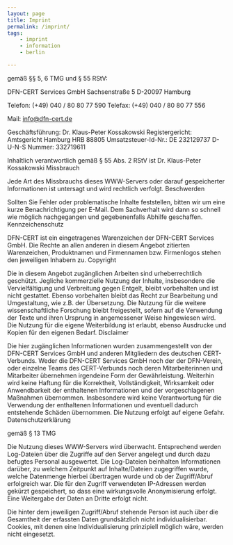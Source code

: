 ```yaml
---
layout: page
title: Imprint
permalink: /imprint/
tags:
    - imprint
    - information
    - berlin

---
```



gemäß §§ 5, 6 TMG und § 55 RStV:

DFN-CERT Services GmbH
Sachsenstraße 5
D-20097 Hamburg

Telefon: (+49) 040 / 80 80 77 590
Telefax: (+49) 040 / 80 80 77 556

Mail: info@dfn-cert.de

Geschäftsführung: Dr. Klaus-Peter Kossakowski
Registergericht: Amtsgericht Hamburg HRB 88805
Umsatzsteuer-Id-Nr.: DE 232129737
D-U-N-S Nummer: 332719611

Inhaltlich verantwortlich gemäß § 55 Abs. 2 RStV ist Dr. Klaus-Peter Kossakowski
Missbrauch

Jede Art des Missbrauchs dieses WWW-Servers oder darauf gespeicherter Informationen ist untersagt und wird rechtlich verfolgt.
Beschwerden

Sollten Sie Fehler oder problematische Inhalte feststellen, bitten wir um eine kurze Benachrichtigung per E-Mail. Dem Sachverhalt wird dann so schnell wie möglich nachgegangen und gegebenenfalls Abhilfe geschaffen.
Kennzeichenschutz

DFN-CERT ist ein eingetragenes Warenzeichen der DFN-CERT Services GmbH. Die Rechte an allen anderen in diesem Angebot zitierten Warenzeichen, Produktnamen und Firmennamen bzw. Firmenlogos stehen den jeweiligen Inhabern zu.
Copyright

Die in diesem Angebot zugänglichen Arbeiten sind urheberrechtlich geschützt. Jegliche kommerzielle Nutzung der Inhalte, insbesondere die Vervielfältigung und Verbreitung gegen Entgelt, bleibt vorbehalten und ist nicht gestattet. Ebenso vorbehalten bleibt das Recht zur Bearbeitung und Umgestaltung, wie z.B. der Übersetzung. Die Nutzung für die weitere wissenschaftliche Forschung bleibt freigestellt, sofern auf die Verwendung der Texte und ihren Ursprung in angemessener Weise hingewiesen wird. Die Nutzung für die eigene Weiterbildung ist erlaubt, ebenso Ausdrucke und Kopien für den eigenen Bedarf.
Disclaimer

Die hier zugänglichen Informationen wurden zusammengestellt von der DFN-CERT Services GmbH und anderen Mitgliedern des deutschen CERT-Verbunds. Weder die DFN-CERT Services GmbH noch der der DFN-Verein, oder einzelne Teams des CERT-Verbunds noch deren Mitarbeiterinnen und Mitarbeiter übernehmen irgendeine Form der Gewährleistung. Weiterhin wird keine Haftung für die Korrektheit, Vollständigkeit, Wirksamkeit oder Anwendbarkeit der enthaltenen Informationen und der vorgeschlagenen Maßnahmen übernommen. Insbesondere wird keine Verantwortung für die Verwendung der enthaltenen Informationen und eventuell dadurch entstehende Schäden übernommen. Die Nutzung erfolgt auf eigene Gefahr.
Datenschutzerklärung

gemäß § 13 TMG

Die Nutzung dieses WWW-Servers wird überwacht. Entsprechend werden Log-Dateien über die Zugriffe auf den Server angelegt und durch dazu befugtes Personal ausgewertet. Die Log-Dateien beinhalten Informationen darüber, zu welchem Zeitpunkt auf Inhalte/Dateien zugegriffen wurde, welche Datenmenge hierbei übertragen wurde und ob der Zugriff/Abruf erfolgreich war. Die für den Zugriff verwendeten IP-Adressen werden gekürzt gespeichert, so dass eine wirkungsvolle Anonymisierung erfolgt. Eine Weitergabe der Daten an Dritte erfolgt nicht.

Die hinter dem jeweiligen Zugriff/Abruf stehende Person ist auch über die Gesamtheit der erfassten Daten grundsätzlich nicht individualisierbar. Cookies, mit denen eine Individualisierung prinzipiell möglich wäre, werden nicht eingesetzt.
